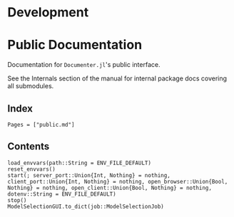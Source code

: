 # Development

# Public Documentation

Documentation for `Documenter.jl`'s public interface.

See the Internals section of the manual for internal package docs covering all submodules.

## Index

```@index
Pages = ["public.md"]
```

## Contents

```@docs
load_envvars(path::String = ENV_FILE_DEFAULT)
reset_envvars()
start(; server_port::Union{Int, Nothing} = nothing, client_port::Union{Int, Nothing} = nothing, open_browser::Union{Bool, Nothing} = nothing, open_client::Union{Bool, Nothing} = nothing, dotenv::String = ENV_FILE_DEFAULT)
stop()
ModelSelectionGUI.to_dict(job::ModelSelectionJob)
```
